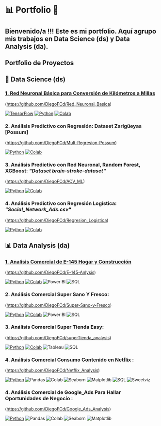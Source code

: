 # 📊 Portfolio 🧠 

## Bienvenido/a !!! Este es mi portfolio. Aquí agrupo mis trabajos en **Data Science (ds)** y **Data Analysis (da)**.

## Portfolio de Proyectos

## 🧠 Data Science (ds)

### <u> 1.  Red Neuronal Básica para Conversión de Kilómetros a Millas </u> 
(https://github.com/DiegoFCd/Red_Neuronal_Basica)

[![TensorFlow](https://img.shields.io/badge/TensorFlow-2.x-orange?logo=tensorflow)](https://www.tensorflow.org/)
[![Python](https://img.shields.io/badge/Python-3.7%2B-blue?logo=python)](https://www.python.org/)
[![Colab](https://colab.research.google.com/assets/colab-badge.svg)](https://colab.research.google.com/github/tu_usuario/tu_repositorio/blob/main/RedNeuronalBasicaConCapasOcultas.ipynb)

### 2.   Análisis Predictivo con Regresión: Dataset Zarigüeyas [Possum] 
(https://github.com/DiegoFCd/Mult-Regresion-Possum) <br>

[![Python](https://img.shields.io/badge/Python-3.7%2B-blue?logo=python)](https://www.python.org/)
[![Colab](https://colab.research.google.com/assets/colab-badge.svg)](https://colab.research.google.com/github/tu_usuario/tu_repositorio/blob/main/RedNeuronalBasicaConCapasOcultas.ipynb)
<br>

### 3. Análisis Predictivo con Red Neuronal, Random Forest, XGBoost: *"Dataset brain-stroke-dataset"* 
(https://github.com/DiegoFCd/ACV_ML) <br>


[![Python](https://img.shields.io/badge/Python-3.7%2B-blue?logo=python)](https://www.python.org/)
[![Colab](https://colab.research.google.com/assets/colab-badge.svg)](https://colab.research.google.com/github/tu_usuario/tu_repositorio/blob/main/RedNeuronalBasicaConCapasOcultas.ipynb)
<br>

### 4. Análisis Predictivo con Regresión Logística: *"Social_Network_Ads.csv"* 
(https://github.com/DiegoFCd/Regresion_Logistica)<br>


[![Python](https://img.shields.io/badge/Python-3.7%2B-blue?logo=python)](https://www.python.org/)
[![Colab](https://colab.research.google.com/assets/colab-badge.svg)](https://colab.research.google.com/github/tu_usuario/tu_repositorio/blob/main/RedNeuronalBasicaConCapasOcultas.ipynb)
<br>


## 📊 Data Analysis (da)
### <u> 1.  Analisis Comercial de E-145 Hogar y Construcción </u> 
(https://github.com/DiegoFCd/E-145-Anlysis)

[![Python](https://img.shields.io/badge/Python-3.7%2B-blue?logo=python)](https://www.python.org/)
[![Colab](https://colab.research.google.com/assets/colab-badge.svg)](https://colab.research.google.com/github/tu_usuario/tu_repositorio/blob/main/RedNeuronalBasicaConCapasOcultas.ipynb)
![Power BI](https://img.shields.io/badge/Power%20BI-F2C811?logo=powerbi&logoColor=black)
![SQL](https://img.shields.io/badge/SQL-336791?logo=postgresql&logoColor=white)

### 2.   Análisis Comercial Super Sano Y Fresco: 
(https://github.com/DiegoFCd/Super-Sano-y-Fresco) <br>

[![Python](https://img.shields.io/badge/Python-3.7%2B-blue?logo=python)](https://www.python.org/)
[![Colab](https://colab.research.google.com/assets/colab-badge.svg)](https://colab.research.google.com/github/tu_usuario/tu_repositorio/blob/main/RedNeuronalBasicaConCapasOcultas.ipynb)
![Power BI](https://img.shields.io/badge/Power%20BI-F2C811?logo=powerbi&logoColor=black)
![SQL](https://img.shields.io/badge/SQL-336791?logo=postgresql&logoColor=white)

### 3.   Análisis Comercial Super Tienda Easy: 
(https://github.com/DiegoFCd/superTienda_analysis) <br>

[![Python](https://img.shields.io/badge/Python-3.7%2B-blue?logo=python)](https://www.python.org/)
[![Colab](https://colab.research.google.com/assets/colab-badge.svg)](https://colab.research.google.com/github/tu_usuario/tu_repositorio/blob/main/RedNeuronalBasicaConCapasOcultas.ipynb)
![Tableau](https://img.shields.io/badge/Tableau-E97627?logo=tableau&logoColor=white)
![SQL](https://img.shields.io/badge/SQL-336791?logo=postgresql&logoColor=white)

### 4.   Análisis Comercial Consumo Contenido en Netflix : 
(https://github.com/DiegoFCd/Netflix_Analysis) <br>

[![Python](https://img.shields.io/badge/Python-3.7%2B-blue?logo=python)](https://www.python.org/)
![Pandas](https://img.shields.io/badge/Pandas-150458?logo=pandas&logoColor=white)
![Colab](https://img.shields.io/badge/Google%20Colab-F9AB00?logo=googlecolab&logoColor=white)
![Seaborn](https://img.shields.io/badge/Seaborn-0099CC?logo=python&logoColor=white)
![Matplotlib](https://img.shields.io/badge/Matplotlib-003366?logo=plotly&logoColor=white)
![SQL](https://img.shields.io/badge/SQL-4479A1?logo=postgresql&logoColor=white)
![Sweetviz](https://img.shields.io/badge/Sweetviz-FF69B4?logo=python&logoColor=white)

### 4.   Análisis Comercial de Google_Ads Para Hallar Oportunidades de Negocio : 
(https://github.com/DiegoFCd/Google_Ads_Analysis) <br>

[![Python](https://img.shields.io/badge/Python-3.7%2B-blue?logo=python)](https://www.python.org/)
![Pandas](https://img.shields.io/badge/Pandas-150458?logo=pandas&logoColor=white)
![Colab](https://img.shields.io/badge/Google%20Colab-F9AB00?logo=googlecolab&logoColor=white)
![Seaborn](https://img.shields.io/badge/Seaborn-0099CC?logo=python&logoColor=white)
![Matplotlib](https://img.shields.io/badge/Matplotlib-003366?logo=plotly&logoColor=white)
